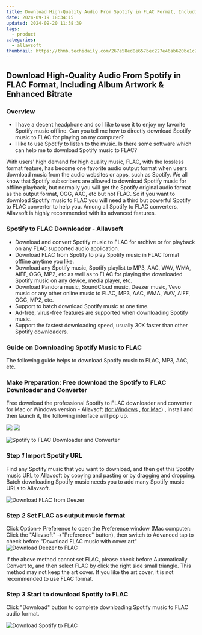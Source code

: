 ```yaml
---
title: Download High-Quality Audio From Spotify in FLAC Format, Including Album Artwork & Enhanced Bitrate
date: 2024-09-19 18:34:15
updated: 2024-09-20 11:38:39
tags:
  - product
categories:
  - allavsoft
thumbnail: https://thmb.techidaily.com/267e58ed8e657bec227e46ab620be1c2e14c4f8b57ea6339fec6ad11dc29f884.jpg
---
```


## Download High-Quality Audio From Spotify in FLAC Format, Including Album Artwork & Enhanced Bitrate

### Overview

* I have a decent headphone and so I like to use it to enjoy my favorite Spotify music offline. Can you tell me how to directly download Spotify music to FLAC for playing on my computer?
* I like to use Spotify to listen to the music. Is there some software which can help me to download Spotify music to FLAC?

With users' high demand for high quality music, FLAC, with the lossless format feature, has become one favorite audio output format when users download music from the audio websites or apps, such as Spotify. We all know that Spotify subscribers are allowed to download Spotify music for offline playback, but normally you will get the Spotify original audio format as the output format, OGG, AAC, etc but not FLAC. So if you want to download Spotify music to FLAC you will need a third but powerful Spotify to FLAC converter to help you. Among all Spotify to FLAC converters, Allavsoft is highly recommended with its advanced features.

### Spotify to FLAC Downloader - Allavsoft

* Download and convert Spotify music to FLAC for archive or for playback on any FLAC supported audio application.
* Download FLAC from Spotify to play Spotify music in FLAC format offline anytime you like.
* Download any Spotify music, Spotify playlist to MP3, AAC, WAV, WMA, AIFF, OGG, MP2, etc as well as to FLAC for playing the downloaded Spotify music on any device, media player, etc.
* Download Pandora music, SoundCloud music, Deezer music, Vevo music or any other online music to FLAC, MP3, AAC, WMA, WAV, AIFF, OGG, MP2, etc.
* Support to batch download Spotify music at one time.
* Ad-free, virus-free features are supported when downloading Spotify music.
* Support the fastest downloading speed, usually 30X faster than other Spotify downloaders.

### Guide on Downloading Spotify Music to FLAC

The following guide helps to download Spotify music to FLAC, MP3, AAC, etc.

### Make Preparation: Free download the Spotify to FLAC Downloader and Converter

Free download the professional Spotify to FLAC downloader and converter for Mac or Windows version - Allavsoft ([for Windows](https://tools.techidaily.com/allavsoft/products/) , [for Mac](https://tools.techidaily.com/allavsoft/products/)) , install and then launch it, the following interface will pop up.

[![](https://www.allavsoft.com/how-to/../images/how-to/free-download-win.jpg)](https://tools.techidaily.com/allavsoft/products/) [![](https://www.allavsoft.com/how-to/../images/how-to/free-download-mac.jpg)](https://tools.techidaily.com/allavsoft/products/)

![Spotify to FLAC Downloader and Converter](https://www.allavsoft.com/how-to/../images/allavsoft/screen-shot-600.jpg)

### Step _1_ Import Spotify URL

Find any Spotify music that you want to download, and then get this Spotify music URL to Allavsoft by copying and pasting or by dragging and dropping. Batch downloading Spotify music needs you to add many Spotify music URLs to Allavsoft.

![Download FLAC from Deezer](https://www.allavsoft.com/how-to/../images/how-to/spotify-to-mp3/download-music-from-deezer.jpg)

### Step _2_ Set FLAC as output music format

Click Option-> Preference to open the Preference window (Mac computer: Click the "Allavsoft" ->"Preference" button), then switch to Advanced tap to check before "Download FLAC music with cover art" ![Download Deezer to FLAC](https://www.allavsoft.com/how-to/../images/how-to/spotify-to-mp3/spotify-to-flac.jpg)

If the above method cannot set FLAC, please check before Automatically Convert to, and then select FLAC by click the right side small triangle. This method may not keep the art cover. If you like the art cover, it is not recommended to use FLAC format.

### Step _3_ Start to download Spotify to FLAC

Click "Download" button to complete downloading Spotify music to FLAC audio format.

![Download Spotify to FLAC](https://www.allavsoft.com/how-to/../images/how-to/spotify-to-mp3/download-spotify-to-flac.jpg)

<ins class="adsbygoogle"
     style="display:block"
     data-ad-format="autorelaxed"
     data-ad-client="ca-pub-7571918770474297"
     data-ad-slot="1223367746"></ins>



<ins class="adsbygoogle"
     style="display:block"
     data-ad-client="ca-pub-7571918770474297"
     data-ad-slot="8358498916"
     data-ad-format="auto"
     data-full-width-responsive="true"></ins>
